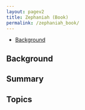 ```yaml
---
layout: pagev2
title: Zephaniah (Book)
permalink: /zephaniah_book/
---
```

- [Background](#background)

## Background

## Summary

## Topics
